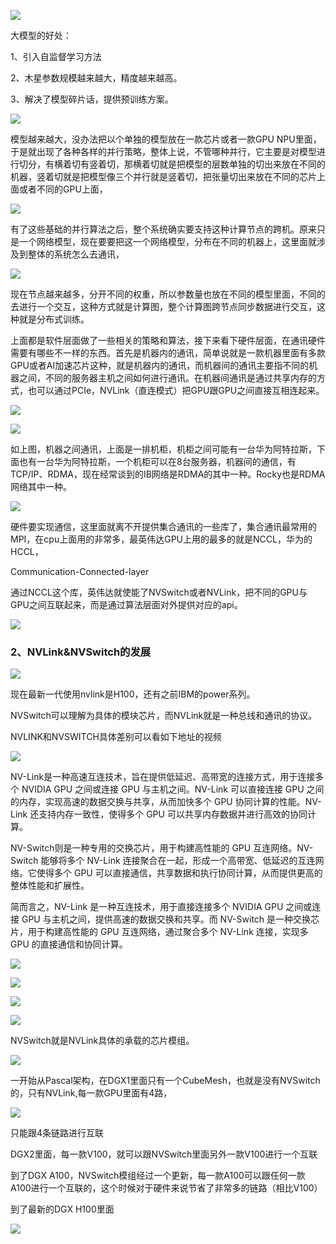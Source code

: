 ![](https://gitee.com/hxc8/images0/raw/master/img/202407172100012.jpg)

大模型的好处：

1、引入自监督学习方法

2、木星参数规模越来越大，精度越来越高。

3、解决了模型碎片话，提供预训练方案。

![](https://gitee.com/hxc8/images0/raw/master/img/202407172100377.jpg)

模型越来越大，没办法把以个单独的模型放在一款芯片或者一款GPU NPU里面，于是就出现了各种各样的并行策略，整体上说，不管哪种并行，它主要是对模型进行切分，有横着切有竖着切，那横着切就是把模型的层数单独的切出来放在不同的机器，竖着切就是把模型像三个并行就是竖着切，把张量切出来放在不同的芯片上面或者不同的GPU上面，

![](https://gitee.com/hxc8/images0/raw/master/img/202407172100908.jpg)

有了这些基础的并行算法之后，整个系统确实要支持这种计算节点的跨机。原来只是一个网络模型，现在要要把这一个网络模型，分布在不同的机器上，这里面就涉及到整体的系统怎么去通讯，

![](https://gitee.com/hxc8/images0/raw/master/img/202407172100120.jpg)

现在节点越来越多，分开不同的权重，所以参数量也放在不同的模型里面，不同的去进行一个交互，这种方式就是计算图，整个计算图跨节点同步数据进行交互，这种就是分布式训练。

上面都是软件层面做了一些相关的策略和算法，接下来看下硬件层面，在通讯硬件需要有哪些不一样的东西。首先是机器内的通讯，简单说就是一款机器里面有多款GPU或者AI加速芯片这种，就是机器内的通讯，而机器间的通讯主要指不同的机器之间，不同的服务器主机之间如何进行通讯。在机器间通讯是通过共享内存的方式，也可以通过PCIe，NVLink（直连模式）把GPU跟GPU之间直接互相连起来。

![](https://gitee.com/hxc8/images0/raw/master/img/202407172100337.jpg)

![](https://gitee.com/hxc8/images0/raw/master/img/202407172100474.jpg)

如上图，机器之间通讯，上面是一排机柜，机柜之间可能有一台华为阿特拉斯，下面也有一台华为阿特拉斯，一个机柜可以在8台服务器，机器间的通信，有TCP/IP、RDMA，现在经常谈到的IB网络是RDMA的其中一种。Rocky也是RDMA网络其中一种。

![](https://gitee.com/hxc8/images0/raw/master/img/202407172100911.jpg)

硬件要实现通信，这里面就离不开提供集合通讯的一些库了，集合通讯最常用的MPI，在cpu上面用的非常多，最英伟达GPU上用的最多的就是NCCL，华为的HCCL，

Communication-Connected-layer

通过NCCL这个库，英伟达就使能了NVSwitch或者NVLink，把不同的GPU与GPU之间互联起来，而是通过算法层面对外提供对应的api。

![](https://gitee.com/hxc8/images0/raw/master/img/202407172101074.jpg)

### 2、NVLink&NVSwitch的发展

![](https://gitee.com/hxc8/images0/raw/master/img/202407172101198.jpg)

现在最新一代使用nvlink是H100，还有之前IBM的power系列。

NVSwitch可以理解为具体的模块芯片，而NVLink就是一种总线和通讯的协议。

NVLINK和NVSWITCH具体差别可以看如下地址的视频

![](https://gitee.com/hxc8/images0/raw/master/img/202407172101321.jpg)

NV-Link是一种高速互连技术，旨在提供低延迟、高带宽的连接方式，用于连接多个 NVIDIA GPU 之间或连接 GPU 与主机之间。NV-Link 可以直接连接 GPU 之间的内存，实现高速的数据交换与共享，从而加快多个 GPU 协同计算的性能。NV-Link 还支持内存一致性，使得多个 GPU 可以共享内存数据并进行高效的协同计算。

NV-Switch则是一种专用的交换芯片，用于构建高性能的 GPU 互连网络。NV-Switch 能够将多个 NV-Link 连接聚合在一起，形成一个高带宽、低延迟的互连网络。它使得多个 GPU 可以直接通信，共享数据和执行协同计算，从而提供更高的整体性能和扩展性。

简而言之，NV-Link 是一种互连技术，用于直接连接多个 NVIDIA GPU 之间或连接 GPU 与主机之间，提供高速的数据交换和共享。而 NV-Switch 是一种交换芯片，用于构建高性能的 GPU 互连网络，通过聚合多个 NV-Link 连接，实现多 GPU 的直接通信和协同计算。

![](https://gitee.com/hxc8/images0/raw/master/img/202407172101231.jpg)

![](https://gitee.com/hxc8/images0/raw/master/img/202407172101211.jpg)

 

![](https://gitee.com/hxc8/images0/raw/master/img/202407172101364.jpg)

![](https://gitee.com/hxc8/images0/raw/master/img/202407172101795.jpg)

NVSwitch就是NVLink具体的承载的芯片模组。

![](https://gitee.com/hxc8/images0/raw/master/img/202407172101078.jpg)

一开始从Pascal架构，在DGX1里面只有一个CubeMesh，也就是没有NVSwitch的，只有NVLink,每一款GPU里面有4路，

![](https://gitee.com/hxc8/images0/raw/master/img/202407172101922.jpg)

只能跟4条链路进行互联

DGX2里面，每一款V100，就可以跟NVSwitch里面另外一款V100进行一个互联

到了DGX A100，NVSwitch模组经过一个更新，每一款A100可以跟任何一款A100进行一个互联的，这个时候对于硬件来说节省了非常多的链路（相比V100）

到了最新的DGX H100里面

![](https://gitee.com/hxc8/images0/raw/master/img/202407172101072.jpg)